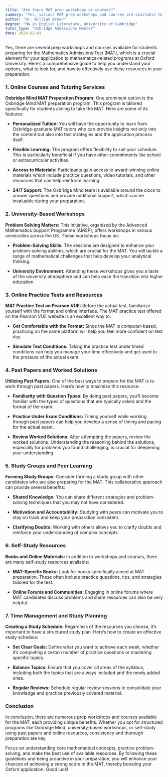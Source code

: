 ```yaml
---
title: "Are there MAT prep workshops or courses?"
summary: "Yes, various MAT prep workshops and courses are available to help students prepare for the Mathematics Admissions Test for Oxford University."
author: "Dr. William Brown"
degree: "MA in English Literature, University of Cambridge"
tutor_type: "Oxbridge Admissions Mentor"
date: 2024-02-01
---
```


Yes, there are several prep workshops and courses available for students preparing for the Mathematics Admissions Test (MAT), which is a crucial element for your application to mathematics-related programs at Oxford University. Here’s a comprehensive guide to help you understand your options, what to look for, and how to effectively use these resources in your preparation.

### 1. **Online Courses and Tutoring Services**

**Oxbridge Mind MAT Preparation Program:**
One prominent option is the Oxbridge Mind MAT preparation program. This program is tailored specifically for students aiming to take the MAT. Here are some of its features:

- **Personalized Tuition:** You will have the opportunity to learn from Oxbridge-graduate MAT tutors who can provide insights not only into the content but also into test strategies and the application process itself.
  
- **Flexible Learning:** The program offers flexibility to suit your schedule. This is particularly beneficial if you have other commitments like school or extracurricular activities.
  
- **Access to Materials:** Participants gain access to award-winning online materials which include practice questions, video tutorials, and other resources that can help reinforce learning.

- **24/7 Support:** The Oxbridge Mind team is available around the clock to answer questions and provide additional support, which can be invaluable during your preparation.

### 2. **University-Based Workshops**

**Problem Solving Matters:**
This initiative, organized by the Advanced Mathematics Support Programme (AMSP), offers workshops in various universities across the UK. These workshops focus on:

- **Problem-Solving Skills:** The sessions are designed to enhance your problem-solving abilities, which are crucial for the MAT. You will tackle a range of mathematical challenges that help develop your analytical thinking.

- **University Environment:** Attending these workshops gives you a taste of the university atmosphere and can help ease the transition into higher education.

### 3. **Online Practice Tests and Resources**

**MAT Practice Test on Pearson VUE:**
Before the actual test, familiarize yourself with the format and online interface. The MAT practice test offered on the Pearson VUE website is an excellent way to:

- **Get Comfortable with the Format:** Since the MAT is computer-based, practicing on the same platform will help you feel more confident on test day.

- **Simulate Test Conditions:** Taking the practice test under timed conditions can help you manage your time effectively and get used to the pressure of the actual exam.

### 4. **Past Papers and Worked Solutions**

**Utilizing Past Papers:**
One of the best ways to prepare for the MAT is to work through past papers. Here’s how to maximize this resource:

- **Familiarity with Question Types:** By doing past papers, you’ll become familiar with the types of questions that are typically asked and the format of the exam.

- **Practice Under Exam Conditions:** Timing yourself while working through past papers can help you develop a sense of timing and pacing for the actual exam.

- **Review Worked Solutions:** After attempting the papers, review the worked solutions. Understanding the reasoning behind the solutions, especially for problems you found challenging, is crucial for deepening your understanding.

### 5. **Study Groups and Peer Learning**

**Forming Study Groups:**
Consider forming a study group with other candidates who are also preparing for the MAT. This collaborative approach can provide several benefits:

- **Shared Knowledge:** You can share different strategies and problem-solving techniques that you may not have considered.

- **Motivation and Accountability:** Studying with peers can motivate you to stay on track and keep your preparation consistent.

- **Clarifying Doubts:** Working with others allows you to clarify doubts and reinforce your understanding of complex concepts.

### 6. **Self-Study Resources**

**Books and Online Materials:**
In addition to workshops and courses, there are many self-study resources available:

- **MAT-Specific Books:** Look for books specifically aimed at MAT preparation. These often include practice questions, tips, and strategies tailored for the test.

- **Online Forums and Communities:** Engaging in online forums where MAT candidates discuss problems and share resources can also be very helpful.

### 7. **Time Management and Study Planning**

**Creating a Study Schedule:**
Regardless of the resources you choose, it’s important to have a structured study plan. Here’s how to create an effective study schedule:

- **Set Clear Goals:** Define what you want to achieve each week, whether it’s completing a certain number of practice questions or mastering specific topics.

- **Balance Topics:** Ensure that you cover all areas of the syllabus, including both the topics that are always included and the newly added ones.

- **Regular Reviews:** Schedule regular review sessions to consolidate your knowledge and practice previously covered material.

### Conclusion

In conclusion, there are numerous prep workshops and courses available for the MAT, each providing unique benefits. Whether you opt for structured programs like Oxbridge Mind, university-based workshops, or self-study using past papers and online resources, consistency and thorough preparation are key. 

Focus on understanding core mathematical concepts, practice problem-solving, and make the best use of available resources. By following these guidelines and being proactive in your preparation, you will enhance your chances of achieving a strong score in the MAT, thereby boosting your Oxford application. Good luck!
    